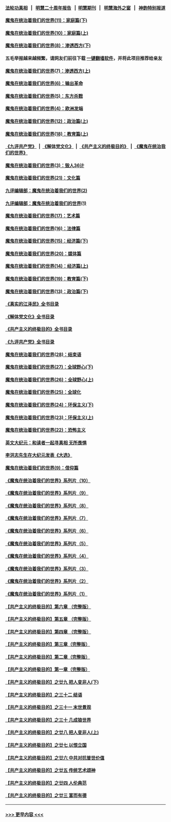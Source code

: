 #### [法轮功真相](https://github.com/gfw-breaker/truth/blob/master/README.md?t=0) &nbsp;&nbsp;|&nbsp;&nbsp; [明慧二十周年报告](https://github.com/gfw-breaker/mh-reports/blob/master/README.md?t=0) &nbsp;&nbsp;|&nbsp;&nbsp;[明慧期刊](https://github.com/gfw-breaker/mh-qikan) &nbsp;&nbsp;|&nbsp;&nbsp; [明慧海外之窗](https://github.com/gfw-breaker/mh-news/blob/master/README.md?t=0) &nbsp;&nbsp;|&nbsp;&nbsp; [神韵特别报道](https://github.com/gfw-breaker/mh-news/blob/master/shenyun.md?t=0)
#### [魔鬼在统治着我们的世界(11)：家庭篇(下)](../pages/nsc422/n10440961.md?t=11250550) 
#### [魔鬼在统治着我们的世界(10)：家庭篇(上)](../pages/nsc422/n10435448.md?t=11250550) 
#### [魔鬼在统治着我们的世界(8)：渗透西方(下)](../pages/nsc422/n10429603.md?t=11250550) 
#### 五毛举报越来越频繁，请网友们前往下载 [一键翻墙软件](https://github.com/gfw-breaker/ssr-accounts)，并将此项目推荐给亲友
#### [魔鬼在统治着我们的世界(7)：渗透西方(上)](../pages/nsc422/n10426013.md?t=11250550) 
#### [魔鬼在统治着我们的世界(6)：输出革命](../pages/nsc422/n10421536.md?t=11250550) 
#### [魔鬼在统治着我们的世界(5)：东方杀戮](../pages/nsc422/n10417707.md?t=11250550) 
#### [魔鬼在统治着我们的世界(4)：欧洲发端](../pages/nsc422/n10414890.md?t=11250550) 
#### [魔鬼在统治着我们的世界(12)：政治篇(上)](../pages/nsc422/n10444576.md?t=11250550) 
#### [魔鬼在统治着我们的世界(18)：教育篇(上)](../pages/nsc422/n10526970.md?t=11250550) 
#### [《九评共产党》](https://github.com/begood0513/9ping.md/blob/master/README.md) &nbsp;|&nbsp; [《解体党文化》](../../../../jtdwh.md/blob/master/README.md)  &nbsp;|&nbsp; [《共产主义的终极目的》](../../../../gczydzjmd.md/blob/master/README.md) &nbsp;|&nbsp; [《魔鬼在统治我们的世界》](../../../../mgztzwmdsj.md/blob/master/README.md) 
#### [魔鬼在统治着我们的世界(3)：毁人36计](../pages/nsc422/n10411583.md?t=11250550) 
#### [魔鬼在统治着我们的世界(21)：文化篇](../pages/nsc422/n10597706.md?t=11250550) 
#### [九评编辑部：魔鬼在统治着我们的世界(2)](../pages/nsc422/n10410036.md?t=11250550) 
#### [九评编辑部：魔鬼在统治着我们的世界(1)](../pages/nsc422/n10406825.md?t=11250550) 
#### [魔鬼在统治着我们的世界(17)：艺术篇](../pages/nsc422/n10499093.md?t=11250550) 
#### [魔鬼在统治着我们的世界(16)：法律篇](../pages/nsc422/n10485969.md?t=11250550) 
#### [魔鬼在统治着我们的世界(15)：经济篇(下)](../pages/nsc422/n10469975.md?t=11250550) 
#### [魔鬼在统治着我们的世界(20)：媒体篇](../pages/nsc422/n10586579.md?t=11250550) 
#### [魔鬼在统治着我们的世界(14)：经济篇(上)](../pages/nsc422/n10457370.md?t=11250550) 
#### [魔鬼在统治着我们的世界(19)：教育篇(下)](../pages/nsc422/n10564808.md?t=11250550) 
#### [魔鬼在统治着我们的世界(13)：政治篇(下)](../pages/nsc422/n10448270.md?t=11250550) 
#### [《真实的江泽民》全书目录](../pages/nsc422/n13721399.md?t=11250550) 
#### [《解体党文化》全书目录](../pages/nsc422/n13721157.md?t=11250550) 
#### [《共产主义的终极目的》全书目录](../pages/nsc422/n13721048.md?t=11250550) 
#### [《九评共产党》全书目录](../pages/nsc422/n13708085.md?t=11250550) 
#### [魔鬼在统治着我们的世界(28)：结束语](../pages/nsc422/n10936246.md?t=11250550) 
#### [魔鬼在统治着我们的世界(27)：全球野心(下)](../pages/nsc422/n10928319.md?t=11250550) 
#### [魔鬼在统治着我们的世界(26)：全球野心(上)](../pages/nsc422/n10900318.md?t=11250550) 
#### [魔鬼在统治着我们的世界(25)：全球化](../pages/nsc422/n10788205.md?t=11250550) 
#### [魔鬼在统治着我们的世界(24)：环保主义(下)](../pages/nsc422/n10695307.md?t=11250550) 
#### [魔鬼在统治着我们的世界(23)：环保主义(上)](../pages/nsc422/n10688613.md?t=11250550) 
#### [魔鬼在统治着我们的世界(22)：恐怖主义](../pages/nsc422/n10614727.md?t=11250550) 
#### [英文大纪元：和读者一起寻真相 无所畏惧](../pages/nsc422/n12542027.md?t=11250550) 
#### [李洪志先生在大纪元发表《大选》](../pages/nsc422/n12534746.md?t=11250550) 
#### [魔鬼在统治着我们的世界(9)：信仰篇](../pages/nsc422/n10432159.md?t=11250550) 
#### [《魔鬼在统治着我们的世界》系列片（10）](../pages/nsc422/n12292670.md?t=11250550) 
#### [《魔鬼在统治着我们的世界》系列片（9）](../pages/nsc422/n12290859.md?t=11250550) 
#### [《魔鬼在统治着我们的世界》系列片（8）](../pages/nsc422/n12287445.md?t=11250550) 
#### [《魔鬼在统治着我们的世界》系列片（7）](../pages/nsc422/n12283425.md?t=11250550) 
#### [《魔鬼在统治着我们的世界》系列片（6）](../pages/nsc422/n12282314.md?t=11250550) 
#### [《魔鬼在统治着我们的世界》系列片（5）](../pages/nsc422/n12281419.md?t=11250550) 
#### [《魔鬼在统治着我们的世界》系列片（4）](../pages/nsc422/n12274024.md?t=11250550) 
#### [《魔鬼在统治着我们的世界》系列片（3）](../pages/nsc422/n12271322.md?t=11250550) 
#### [《魔鬼在统治着我们的世界》系列片（2）](../pages/nsc422/n12269049.md?t=11250550) 
#### [《魔鬼在统治着我们的世界》系列片（1）](../pages/nsc422/n12267575.md?t=11250550) 
#### [【共产主义的终极目的】第六章 （完整版）](../pages/nsc422/n11428913.md?t=11250550) 
#### [【共产主义的终极目的】第五章 （完整版）](../pages/nsc422/n11428912.md?t=11250550) 
#### [【共产主义的终极目的】第四章 （完整版）](../pages/nsc422/n11428907.md?t=11250550) 
#### [【共产主义的终极目的】第三章（完整版）](../pages/nsc422/n11428848.md?t=11250550) 
#### [【共产主义的终极目的】第二章（完整版）](../pages/nsc422/n11428831.md?t=11250550) 
#### [【共产主义的终极目的】第一章（完整版）](../pages/nsc422/n11417651.md?t=11250550) 
#### [【共产主义的终极目的】之廿九 把人变非人(下)](../pages/nsc422/n11344140.md?t=11250550) 
#### [【共产主义的终极目的】之三十二 结语](../pages/nsc422/n11360535.md?t=11250550) 
#### [【共产主义的终极目的】之三十一 末世景观](../pages/nsc422/n11351129.md?t=11250550) 
#### [【共产主义的终极目的】之三十 几成狼世界](../pages/nsc422/n11348280.md?t=11250550) 
#### [【共产主义的终极目的】之廿八 把人变非人(上)](../pages/nsc422/n11340492.md?t=11250550) 
#### [【共产主义的终极目的】之廿七 以恨立国](../pages/nsc422/n11336944.md?t=11250550) 
#### [【共产主义的终极目的】之廿六 中共对抗普世价值](../pages/nsc422/n11324785.md?t=11250550) 
#### [【共产主义的终极目的】之廿五 传统艺术颂神](../pages/nsc422/n11296396.md?t=11250550) 
#### [【共产主义的终极目的】之廿四 人伦典范](../pages/nsc422/n11296397.md?t=11250550) 
#### [【共产主义的终极目的】之廿三 富而有德](../pages/nsc422/n11283598.md?t=11250550) 

----
#### [ >>> 更早内容 <<< ](../indexes/nsc422-earlier.md)
